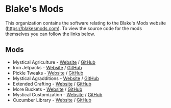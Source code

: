 # Blake's Mods

This organization contains the software relating to the Blake's Mods website (https://blakesmods.com). To view the source code for the mods themselves you can follow the links below.

## Mods
- Mystical Agriculture - [Website](https://blakesmods.com/mystical-agriculture) / [GitHub](https://github.com/BlakeBr0/MysticalAgriculture)
- Iron Jetpacks - [Website](https://blakesmods.com/iron-jetapcks) / [GitHub](https://github.com/BlakeBr0/IronJetpacks)
- Pickle Tweaks - [Website](https://blakesmods.com/pickle-tweaks) / [GitHub](https://github.com/BlakeBr0/PickleTweaks)
- Mystical Agradditions - [Website](https://blakesmods.com/mystical-agradditions) / [GitHub](https://github.com/BlakeBr0/MysticalAgradditions)
- Extended Crafting - [Website](https://blakesmods.com/extended-crafting) / [GitHub](https://github.com/BlakeBr0/ExtendedCrafting)
- More Buckets - [Website](https://blakesmods.com/more-buckets) / [GitHub](https://github.com/BlakeBr0/MoreBuckets)
- Mystical Customization - [Website](https://blakesmods.com/mystical-customization) / [GitHub](https://github.com/BlakeBr0/MysticalCustomization)
- Cucumber Library - [Website](https://blakesmods.com/cucumber) / [GitHub](https://github.com/BlakeBr0/Cucumber)
